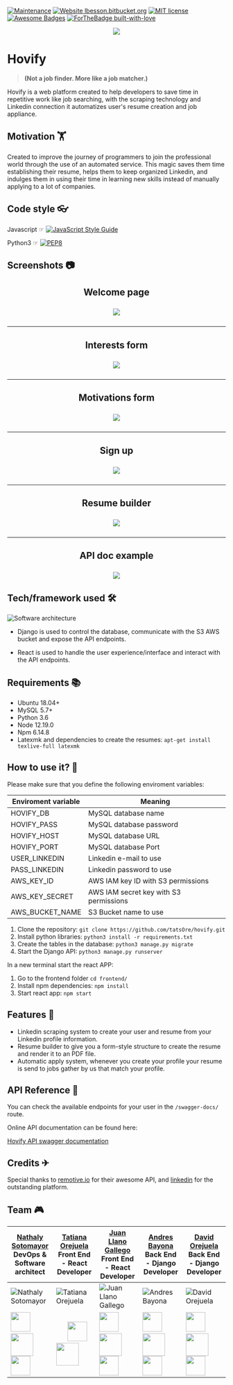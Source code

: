 [![Maintenance](https://img.shields.io/badge/Maintained%3F-yes-green.svg)](https://GitHub.com/Naereen/StrapDown.js/graphs/commit-activity) [![Website lbesson.bitbucket.org](https://img.shields.io/website-up-down-green-red/http/lbesson.bitbucket.org.svg)](http://lbesson.bitbucket.org/) [![MIT license](https://img.shields.io/badge/License-MIT-blue.svg)](https://lbesson.mit-license.org/) [![Awesome Badges](https://img.shields.io/badge/badges-awesome-green.svg)](https://github.com/Naereen/badges)  [![ForTheBadge built-with-love](http://ForTheBadge.com/images/badges/built-with-love.svg)](https://GitHub.com/Naereen/)
<p align="center">
  <img src="https://drive.google.com/uc?export=view&id=1JlxLIlPzMnq8S3pakHXxF9es8NGROPwH">
</p>

# Hovify 

> **(Not a job finder. More like a job matcher.)**

Hovify is a web platform created to help developers to save time in repetitive work like job searching, with the scraping technology and Linkedin connection it automatizes user's resume creation and job appliance.

## Motivation 🏋

Created to improve the journey of programmers to join the professional world through the use of an automated service. This magic saves them time establishing their resume, helps them to keep organized Linkedin, and indulges them in using their time in learning new skills instead of manually applying to a lot of companies.

## Code style 👓

Javascript ☞ [![JavaScript Style Guide](https://img.shields.io/badge/code_style-standard-brightgreen.svg)](https://standardjs.com) 

Python3  ☞ [![PEP8](https://img.shields.io/badge/code%20style-pep8-orange.svg)](https://www.python.org/dev/peps/pep-0008/)

## Screenshots  📷
<center>

## Welcome page
<p style="font-size:25px; font-weight:bold"> 
<img style="display: inline-block;" src="https://drive.google.com/uc?export=view&id=1ngR-qjOxUDyyVGYyDiqlan-hIsDGyMA6">
</p>

--------------

## Interests form
<p style="font-size:25px; font-weight:bold">
<img style="display: inline-block;" src="https://drive.google.com/uc?export=view&id=1lCrZBhaXeL41Z4wy72f8Sjy9CCFDzkAn">
</p>

---

## Motivations form
<p style="font-size:25px; font-weight:bold">
<img style="display: inline-block;" src="https://drive.google.com/uc?export=view&id=1bXcffDEcGVTNDxeYZbGuyce9G4F8Fzkp">
</p>

---

## Sign up
<p style="font-size:25px; font-weight:bold">
<img style="display: inline-block;" src="https://drive.google.com/uc?export=view&id=1C8r6M3UNo6-IV4K_NkpSNwW5JMv_m9Wm">
</p>

---

## Resume builder
<p style="font-size:25px; font-weight:bold"> 
<img style="display: inline-block;" src="https://drive.google.com/uc?export=view&id=1ldll1kjRkArSSU8oLV6XjmgQpceHM-JG">
</p>

---

## API doc example
<p style="font-size:25px; font-weight:bold"> 
<img style="display: inline-block;" src="https://drive.google.com/uc?export=view&id=1fn5Um6_PKuSEFuRMS-od771tXMX1EcR7">
</p>
</center>

## Tech/framework used 🛠

![Software architecture](https://drive.google.com/uc?export=view&id=1C75mJyQAXtClnMcUGra3eYxveVSFLQdF)

- Django is used to control the database, communicate with the S3 AWS bucket and expose the API endpoints.

- React is used to handle the user experience/interface and interact with the API endpoints.

## Requirements 📚

- Ubuntu 18.04+
- MySQL 5.7+
- Python 3.6
- Node 12.19.0
- Npm 6.14.8
- Latexmk and dependencies to create the resumes: `apt-get install texlive-full latexmk`

## How to use it? 📖

Please make sure that you define the following enviroment variables:

| Enviroment variable | Meaning |
|--|--|
| HOVIFY_DB | MySQL database name |
| HOVIFY_PASS| MySQL database password|
| HOVIFY_HOST| MySQL database URL|
| HOVIFY_PORT| MySQL database Port|
| USER_LINKEDIN| Linkedin e-mail to use |
| PASS_LINKEDIN| Linkedin password to use |
| AWS_KEY_ID| AWS IAM key ID with S3 permissions |
| AWS_KEY_SECRET| AWS IAM secret key with S3 permissions |
| AWS_BUCKET_NAME| S3 Bucket name to use |

1. Clone the repository: `git clone https://github.com/tatsOre/hovify.git`
2. Install python libraries: `python3 install -r requirements.txt`
2. Create the tables in the database: `python3 manage.py migrate`
3. Start the Django API: `python3 manage.py runserver`

In a new terminal start the react APP:

1. Go to the frontend folder `cd frontend/`
2. Install npm dependencies: `npm install`
3. Start react app: `npm start`

## Features 📜
 
 -  Linkedin scraping system to create your user and resume from your Linkedin profile information.
 - Resume builder to give you a form-style structure to create the resume and render it to an PDF file.
 - Automatic apply system, whenever you create your profile your resume is send to jobs gather by us that match your profile.

## API Reference 📰

You can check the available endpoints for your user in the `/swagger-docs/` route.

Online API documentation can be found here:

[Hovify API swagger documentation](https://hovify.herokuapp.com/swagger-docs/)

## Credits ✈

Special thanks to [remotive.io](https://remotive.io/) for their awesome API, and [linkedin](https://www.linkedin.com/mynetwork/) for the outstanding platform.

## Team 🎮

| [Nathaly Sotomayor](https://github.com/nathsotomayor) <br> DevOps & Software architect      | [Tatiana Orejuela](https://github.com/tatsOre/)  <br>  Front End - React Developer  |	[Juan Llano Gallego](https://github.com/llanojs/) <br> Front End - React Developer | [Andres Bayona](https://github.com/AndrewB4y) <br>  Back End - Django Developer| [David Orejuela](https://github.com/daorejuela1) <br>  Back End - Django Developer|
| -------------- | -------------- | ------------ |------------------- | --------- |
| ![Nathaly Sotomayor](https://drive.google.com/uc?export=view&id=1M_AqZWGESyEgcZMqUyLA9f4LLjeI9Mbg)   |![Tatiana Orejuela](https://drive.google.com/uc?export=view&id=1oDI09j8vZyTXnxILih4cFA1RyX6P4USa)    |  ![Juan Llano Gallego](https://drive.google.com/uc?export=view&id=1ipD4xqczqHosTr7e_V2xe-bPzr61oxjR) | ![Andres Bayona](https://drive.google.com/uc?export=view&id=1MFLJVNaqg8tGriQf214AqIS38eMTMe7b) | ![David Orejuela](https://drive.google.com/uc?export=view&id=1Z7ufHshnWyDEHCYW9Le906OhNfouzDRN)
| <a href="https://twitter.com/nathsotomayor" ><img style="display: inline-block;" src="https://drive.google.com/uc?export=view&id=1ug4ezQT3nLGNyXETpxrX7O1xPZDY2jfo" width="45px"></a> &nbsp;<a href="https://www.linkedin.com/in/nathsotomayor/" ><img style="display: inline-block;" src="https://drive.google.com/uc?export=view&id=1NUsq5uYK3rwLSrSKgbzjePhtwtImWiJq" width="52px"></a> <a href="https://medium.com/@nathsotomayor" ><img style="display: inline-block;" src="https://drive.google.com/uc?export=view&id=1uWYDXANNgp6hGjEMjyW44lEQPrMRDFNK" width="45px"></a> | &nbsp;&nbsp;&nbsp;&nbsp;&nbsp;&nbsp;<a href="https://twitter.com/TatsInTech" ><img style="display: inline-block;" src="https://drive.google.com/uc?export=view&id=1ug4ezQT3nLGNyXETpxrX7O1xPZDY2jfo" width="45px"></a> &nbsp;<a href="https://www.linkedin.com/in/tatiana-orejuela-08b98225/" ><img style="display: inline-block;" src="https://drive.google.com/uc?export=view&id=1NUsq5uYK3rwLSrSKgbzjePhtwtImWiJq" width="52px"></a> | <a href="https://twitter.com/llanoJS" ><img style="display: inline-block;" src="https://drive.google.com/uc?export=view&id=1ug4ezQT3nLGNyXETpxrX7O1xPZDY2jfo" width="45px"></a> &nbsp;<a href="https://www.linkedin.com/in/juansebastianllanogallego/" ><img style="display: inline-block;" src="https://drive.google.com/uc?export=view&id=1NUsq5uYK3rwLSrSKgbzjePhtwtImWiJq" width="52px"></a> <a href="https://medium.com/@juanllano93" ><img style="display: inline-block;" src="https://drive.google.com/uc?export=view&id=1uWYDXANNgp6hGjEMjyW44lEQPrMRDFNK" width="45px"></a>| <a href="https://twitter.com/AndresBayMon" ><img style="display: inline-block;" src="https://drive.google.com/uc?export=view&id=1ug4ezQT3nLGNyXETpxrX7O1xPZDY2jfo" width="45px"></a> &nbsp;<a href="https://www.linkedin.com/in/andresfbayona/" ><img style="display: inline-block;" src="https://drive.google.com/uc?export=view&id=1NUsq5uYK3rwLSrSKgbzjePhtwtImWiJq" width="52px"></a> <a href="https://medium.com/@andresbaymon" ><img style="display: inline-block;" src="https://drive.google.com/uc?export=view&id=1uWYDXANNgp6hGjEMjyW44lEQPrMRDFNK" width="45px"></a> |  <a href="https://twitter.com/DavidOrejuela14" ><img style="display: inline-block;" src="https://drive.google.com/uc?export=view&id=1ug4ezQT3nLGNyXETpxrX7O1xPZDY2jfo" width="45px"></a> &nbsp;<a href="https://www.linkedin.com/in/davidorejuela14/" ><img style="display: inline-block;" src="https://drive.google.com/uc?export=view&id=1NUsq5uYK3rwLSrSKgbzjePhtwtImWiJq" width="52px"></a> <a href="https://medium.com/@daorejuela1" ><img style="display: inline-block;" src="https://drive.google.com/uc?export=view&id=1uWYDXANNgp6hGjEMjyW44lEQPrMRDFNK" width="45px"></a> |
